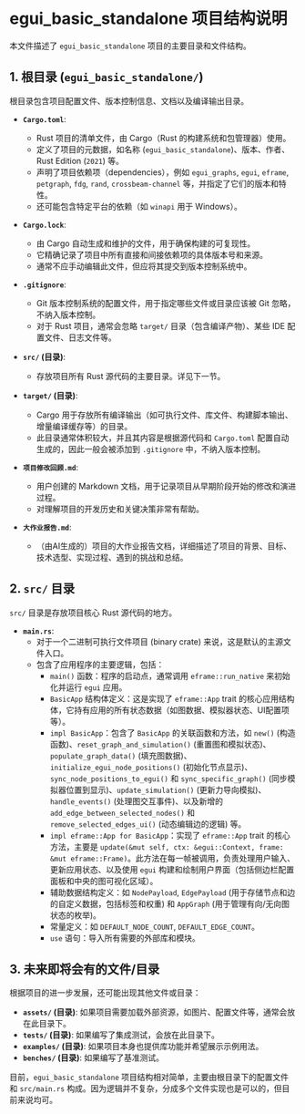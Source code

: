 # egui_basic_standalone 项目结构说明

本文件描述了 `egui_basic_standalone` 项目的主要目录和文件结构。

## 1. 根目录 (`egui_basic_standalone/`)

根目录包含项目配置文件、版本控制信息、文档以及编译输出目录。

*   **`Cargo.toml`**:
    *   Rust 项目的清单文件，由 Cargo（Rust 的构建系统和包管理器）使用。
    *   定义了项目的元数据，如名称 (`egui_basic_standalone`)、版本、作者、Rust Edition (`2021`) 等。
    *   声明了项目依赖项（dependencies），例如 `egui_graphs`, `egui`, `eframe`, `petgraph`, `fdg`, `rand`, `crossbeam-channel` 等，并指定了它们的版本和特性。
    *   还可能包含特定平台的依赖（如 `winapi` 用于 Windows）。

*   **`Cargo.lock`**:
    *   由 Cargo 自动生成和维护的文件，用于确保构建的可复现性。
    *   它精确记录了项目中所有直接和间接依赖项的具体版本号和来源。
    *   通常不应手动编辑此文件，但应将其提交到版本控制系统中。

*   **`.gitignore`**:
    *   Git 版本控制系统的配置文件，用于指定哪些文件或目录应该被 Git 忽略，不纳入版本控制。
    *   对于 Rust 项目，通常会忽略 `target/` 目录（包含编译产物）、某些 IDE 配置文件、日志文件等。

*   **`src/` (目录)**:
    *   存放项目所有 Rust 源代码的主要目录。详见下一节。

*   **`target/` (目录)**:
    *   Cargo 用于存放所有编译输出（如可执行文件、库文件、构建脚本输出、增量编译缓存等）的目录。
    *   此目录通常体积较大，并且其内容是根据源代码和 `Cargo.toml` 配置自动生成的，因此一般会被添加到 `.gitignore` 中，不纳入版本控制。

*   **`项目修改回顾.md`**:
    *   用户创建的 Markdown 文档，用于记录项目从早期阶段开始的修改和演进过程。
    *   对理解项目的开发历史和关键决策非常有帮助。

*   **`大作业报告.md`**:
    *   （由AI生成的）项目的大作业报告文档，详细描述了项目的背景、目标、技术选型、实现过程、遇到的挑战和总结。

## 2. `src/` 目录

`src/` 目录是存放项目核心 Rust 源代码的地方。

*   **`main.rs`**:
    *   对于一个二进制可执行文件项目 (binary crate) 来说，这是默认的主源文件入口。
    *   包含了应用程序的主要逻辑，包括：
        *   `main()` 函数：程序的启动点，通常调用 `eframe::run_native` 来初始化并运行 `egui` 应用。
        *   `BasicApp` 结构体定义：这是实现了 `eframe::App` trait 的核心应用结构体，它持有应用的所有状态数据（如图数据、模拟器状态、UI配置项等）。
        *   `impl BasicApp`：包含了 `BasicApp` 的关联函数和方法，如 `new()` (构造函数)、`reset_graph_and_simulation()` (重置图和模拟状态)、`populate_graph_data()` (填充图数据)、`initialize_egui_node_positions()` (初始化节点显示)、`sync_node_positions_to_egui()` 和 `sync_specific_graph()` (同步模拟器位置到显示)、`update_simulation()` (更新力导向模拟)、`handle_events()` (处理图交互事件)、以及新增的 `add_edge_between_selected_nodes()` 和 `remove_selected_edges_ui()` (动态编辑边的逻辑) 等。
        *   `impl eframe::App for BasicApp`：实现了 `eframe::App` trait 的核心方法，主要是 `update(&mut self, ctx: &egui::Context, frame: &mut eframe::Frame)`。此方法在每一帧被调用，负责处理用户输入、更新应用状态、以及使用 `egui` 构建和绘制用户界面（包括侧边栏配置面板和中央的图可视化区域）。
        *   辅助数据结构定义：如 `NodePayload`, `EdgePayload` (用于存储节点和边的自定义数据，包括标签和权重) 和 `AppGraph` (用于管理有向/无向图状态的枚举)。
        *   常量定义：如 `DEFAULT_NODE_COUNT`, `DEFAULT_EDGE_COUNT`。
        *   `use` 语句：导入所有需要的外部库和模块。

## 3. 未来即将会有的文件/目录

根据项目的进一步发展，还可能出现其他文件或目录：

*   **`assets/` (目录)**: 如果项目需要加载外部资源，如图片、配置文件等，通常会放在此目录下。
*   **`tests/` (目录)**: 如果编写了集成测试，会放在此目录下。
*   **`examples/` (目录)**: 如果项目本身也提供库功能并希望展示示例用法。
*   **`benches/` (目录)**: 如果编写了基准测试。

目前，`egui_basic_standalone` 项目结构相对简单，主要由根目录下的配置文件和 `src/main.rs` 构成。因为逻辑并不复杂，分成多个文件实现也是可以的，但目前来说均可。